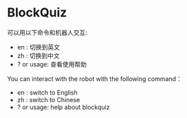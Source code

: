 # BlockQuiz

可以用以下命令和机器人交互:
- en : 切换到英文
- zh : 切换到中文
- ? or usage: 查看使用帮助

You can interact with the robot with the following command：
- en : switch to English
- zh : switch to Chinese
- ? or usage: help about blockquiz
